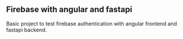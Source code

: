 ## Firebase with angular and fastapi

Basic project to test firebase authentication with angular frontend and fastapi backend.
